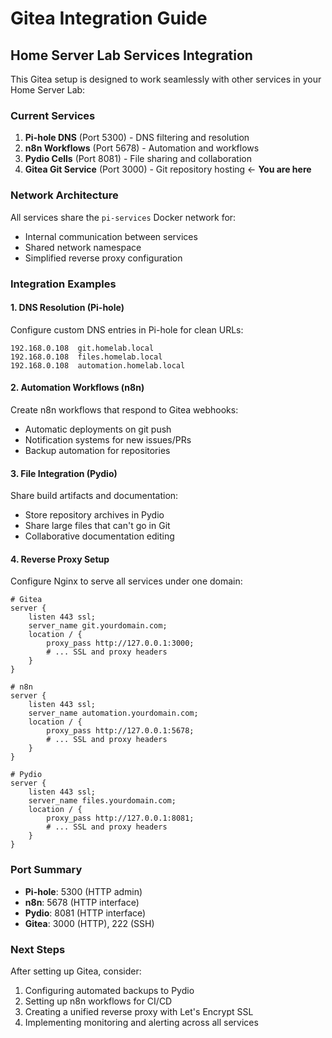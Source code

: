 # Gitea Integration Guide

## Home Server Lab Services Integration

This Gitea setup is designed to work seamlessly with other services in your Home Server Lab:

### Current Services
1. **Pi-hole DNS** (Port 5300) - DNS filtering and resolution
2. **n8n Workflows** (Port 5678) - Automation and workflows  
3. **Pydio Cells** (Port 8081) - File sharing and collaboration
4. **Gitea Git Service** (Port 3000) - Git repository hosting ← **You are here**

### Network Architecture
All services share the `pi-services` Docker network for:
- Internal communication between services
- Shared network namespace
- Simplified reverse proxy configuration

### Integration Examples

#### 1. DNS Resolution (Pi-hole)
Configure custom DNS entries in Pi-hole for clean URLs:
```
192.168.0.108  git.homelab.local
192.168.0.108  files.homelab.local  
192.168.0.108  automation.homelab.local
```

#### 2. Automation Workflows (n8n)
Create n8n workflows that respond to Gitea webhooks:
- Automatic deployments on git push
- Notification systems for new issues/PRs
- Backup automation for repositories

#### 3. File Integration (Pydio)
Share build artifacts and documentation:
- Store repository archives in Pydio
- Share large files that can't go in Git
- Collaborative documentation editing

#### 4. Reverse Proxy Setup
Configure Nginx to serve all services under one domain:
```nginx
# Gitea
server {
    listen 443 ssl;
    server_name git.yourdomain.com;
    location / {
        proxy_pass http://127.0.0.1:3000;
        # ... SSL and proxy headers
    }
}

# n8n
server {
    listen 443 ssl;
    server_name automation.yourdomain.com;
    location / {
        proxy_pass http://127.0.0.1:5678;
        # ... SSL and proxy headers
    }
}

# Pydio
server {
    listen 443 ssl;
    server_name files.yourdomain.com;
    location / {
        proxy_pass http://127.0.0.1:8081;
        # ... SSL and proxy headers
    }
}
```

### Port Summary
- **Pi-hole**: 5300 (HTTP admin)
- **n8n**: 5678 (HTTP interface)
- **Pydio**: 8081 (HTTP interface)
- **Gitea**: 3000 (HTTP), 222 (SSH)

### Next Steps
After setting up Gitea, consider:
1. Configuring automated backups to Pydio
2. Setting up n8n workflows for CI/CD
3. Creating a unified reverse proxy with Let's Encrypt SSL
4. Implementing monitoring and alerting across all services